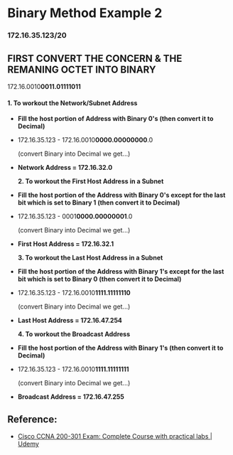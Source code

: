# Binary Method Example 2

### 172.16.35.123/20

## FIRST CONVERT THE CONCERN & THE REMANING OCTET INTO BINARY

172.16.0010**0011.01111011**

#### 1. To workout the Network/Subnet Address

* **Fill the host portion of Address with Binary 0's \(then convert it to Decimal\)**
* 172.16.35.123 - 172.16.0010**0000.00000000**.0

    \(convert Binary into Decimal we get...\)

* **Network Address = 172.16.32.0**

  **2. To workout the First Host Address in a Subnet**

* **Fill the host portion of the Address with Binary 0's except for the last bit which is set to Binary 1 \(then convert it to Decimal\)**
* 172.16.35.123 - 0001**0000.00000001**.0

  \(convert Binary into Decimal we get...\)

* **First Host Address = 172.16.32.1**

  **3. To workout the Last Host Address in a Subnet**

* **Fill the host portion of the Address with Binary 1's except for the last bit which is set to Binary 0 \(then convert it to Decimal\)**
* 172.16.35.123 - 172.16.0010**1111.11111110**

  \(convert Binary into Decimal we get...\)

* **Last Host Address = 172.16.47.254**

  **4. To workout the Broadcast Address**

* **Fill the host portion of the Address with Binary 1's \(then convert it to Decimal\)**
* 172.16.35.123 - 172.16.0010**1111.11111111**

  \(convert Binary into Decimal we get...\)

* **Broadcast Address = 172.16.47.255**

## Reference:

* [Cisco CCNA 200-301 Exam: Complete Course with practical labs \| Udemy](https://www.udemy.com/course/cisco-ccent-icnd1-100-105-complete-course-sims-and-gns3/learn/lecture/6087496#overview)

